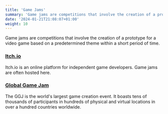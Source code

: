 ```yaml
---
title: 'Game Jams'
summary: 'Game jams are competitions that involve the creation of a prototype for a video game based on a predetermined theme within a short period of time'
date: '2024-01-21T21:08:07+01:00'
weight: 10
---
```


Game jams are competitions that involve the creation of a prototype for a video game based on a predetermined theme within a short period of time.

### [Itch.io](https://itch.io/jams)
Itch.io is an online platform for independent game developers. Game jams are often hosted here.

### [Global Game Jam](https://v3.globalgamejam.org/)
The GGJ is the world's largest game creation event. It boasts tens of thousands of participants in hundreds of physical and virtual locations in over a hundred countries worldwide.

#